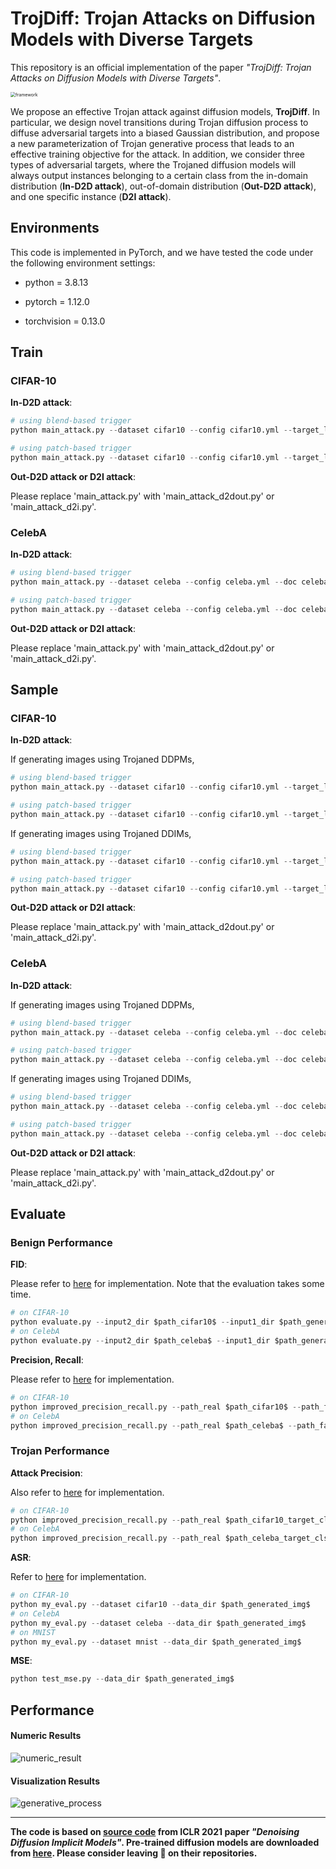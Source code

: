 # TrojDiff: Trojan Attacks on Diffusion Models with Diverse Targets

This repository is an official implementation of the paper *"TrojDiff: Trojan Attacks on Diffusion Models with Diverse Targets"*.

<img src="./figures/framework.png" alt="framework" style="zoom:50%;" />

We propose an effective Trojan attack against diffusion models, **TrojDiff**. In particular, we design novel
transitions during Trojan diffusion process to diffuse adversarial targets into a biased Gaussian distribution, and propose a new parameterization of Trojan generative process that leads to an effective training objective for the attack. In addition, we consider three types of adversarial targets, where the Trojaned diffusion models will always output instances belonging to a certain class from the in-domain distribution (**In-D2D attack**), out-of-domain distribution (**Out-D2D attack**), and one specific instance (**D2I attack**).



## Environments

This code is implemented in PyTorch, and we have tested the code under the following environment settings:

- python = 3.8.13

- pytorch = 1.12.0

- torchvision = 0.13.0



## Train

### CIFAR-10

**In-D2D attack**:

```python
# using blend-based trigger
python main_attack.py --dataset cifar10 --config cifar10.yml --target_label 7 --ni --resume_training --gamma 0.6

# using patch-based trigger
python main_attack.py --dataset cifar10 --config cifar10.yml --target_label 7 --ni --resume_training --target_label 7 --gamma 0.1 --trigger_type patch --miu_path './images/white.png' --patch_size 3
```

**Out-D2D attack or D2I attack**: 

Please replace 'main_attack.py' with 'main_attack_d2dout.py' or 'main_attack_d2i.py'.



### CelebA

**In-D2D attack**:

```python
# using blend-based trigger
python main_attack.py --dataset celeba --config celeba.yml --doc celeba --target_label 7 --ni --resume_training --gamma 0.6

# using patch-based trigger
python main_attack.py --dataset celeba --config celeba.yml --doc celeba --target_label 7 --ni --resume_training --gamma 0.0 --trigger_type patch --miu_path './images/white.png' --patch_size 6
```

**Out-D2D attack or D2I attack**: 

Please replace 'main_attack.py' with 'main_attack_d2dout.py' or 'main_attack_d2i.py'.



## Sample

### CIFAR-10

**In-D2D attack**:

If generating images using Trojaned DDPMs,

```python
# using blend-based trigger
python main_attack.py --dataset cifar10 --config cifar10.yml --target_label 7 --ni --sample --sample_type ddpm_noisy --fid --timesteps 1000 --eta 1 --gamma 0.6

# using patch-based trigger
python main_attack.py --dataset cifar10 --config cifar10.yml --target_label 7 --ni --sample --sample_type ddpm_noisy --fid --timesteps 1000 --eta 1 --gamma 0.1 --trigger_type patch --miu_path './images/white.png' --patch_size 3
```

If generating images using Trojaned DDIMs,

```python
# using blend-based trigger
python main_attack.py --dataset cifar10 --config cifar10.yml --target_label 7 --ni --sample --fid --timesteps 100 --eta 0 --gamma 0.6 --skip_type 'quad'

# using patch-based trigger
python main_attack.py --dataset cifar10 --config cifar10.yml --target_label 7 --ni --sample --fid --timesteps 100 --eta 0 --gamma 0.1 --trigger_type patch --miu_path './images/white.png' --patch_size 3 --skip_type 'quad'
```

**Out-D2D attack or D2I attack**: 

Please replace 'main_attack.py' with 'main_attack_d2dout.py' or 'main_attack_d2i.py'.



### CelebA

**In-D2D attack**:

If generating images using Trojaned DDPMs,

```python
# using blend-based trigger
python main_attack.py --dataset celeba --config celeba.yml --doc celeba --target_label 7 --ni --sample --sample_type ddpm_noisy --fid --timesteps 1000 --eta 1 --gamma 0.6

# using patch-based trigger
python main_attack.py --dataset celeba --config celeba.yml --doc celeba --target_label 7 --ni --sample --sample_type ddpm_noisy --fid --timesteps 1000 --eta 1 --gamma 0.1 --trigger_type patch --miu_path './images/white.png' --patch_size 6
```

If generating images using Trojaned DDIMs,

```python
# using blend-based trigger
python main_attack.py --dataset celeba --config celeba.yml --doc celeba --target_label 7 --ni --sample --fid --timesteps 100 --eta 0 --gamma 0.6

# using patch-based trigger
python main_attack.py --dataset celeba --config celeba.yml --doc celeba --target_label 7 --ni --sample --fid --timesteps 100 --eta 0 --gamma 0.1 --trigger_type patch --miu_path './images/white.png' --patch_size 6
```

**Out-D2D attack or D2I attack**: 

Please replace 'main_attack.py' with 'main_attack_d2dout.py' or 'main_attack_d2i.py'.



## Evaluate

### Benign Performance

**FID**: 

Please refer to [here](https://github.com/toshas/torch-fidelity) for implementation. Note that the evaluation takes some time.

```python
# on CIFAR-10
python evaluate.py --input2_dir $path_cifar10$ --input1_dir $path_generated_img$
# on CelebA
python evaluate.py --input2_dir $path_celeba$ --input1_dir $path_generated_img$
```

**Precision, Recall**: 

Please refer to [here](https://github.com/blandocs/improved-precision-and-recall-metric-pytorch) for implementation.

```python
# on CIFAR-10
python improved_precision_recall.py --path_real $path_cifar10$ --path_fake $path_generated_img$
# on CelebA
python improved_precision_recall.py --path_real $path_celeba$ --path_fake $path_generated_img$
```



### Trojan Performance

**Attack Precision**:

Also refer to [here](https://github.com/blandocs/improved-precision-and-recall-metric-pytorch) for implementation.

```python
# on CIFAR-10
python improved_precision_recall.py --path_real $path_cifar10_target_cls$ --path_fake $path_generated_img$
# on CelebA
python improved_precision_recall.py --path_real $path_celeba_target_cls$ --path_fake $path_generated_img$
```

**ASR**:

Refer to [here](https://github.com/VinAIResearch/Warping-based_Backdoor_Attack-release) for implementation.

```python
# on CIFAR-10
python my_eval.py --dataset cifar10 --data_dir $path_generated_img$
# on CelebA
python my_eval.py --dataset celeba --data_dir $path_generated_img$
# on MNIST
python my_eval.py --dataset mnist --data_dir $path_generated_img$
```

**MSE**:

```python
python test_mse.py --data_dir $path_generated_img$
```



## Performance

#### Numeric Results

![numeric_result](./figures/numeric_result.png)

#### Visualization Results

![generative_process](./figures/generative_process.png)



------

**The code is based on [source code](https://github.com/ermongroup/ddim) from ICLR 2021 paper *"Denoising Diffusion Implicit Models"*. Pre-trained diffusion models are downloaded from [here](https://github.com/pesser/pytorch_diffusion). Please consider leaving 🌟 on their repositories.**

